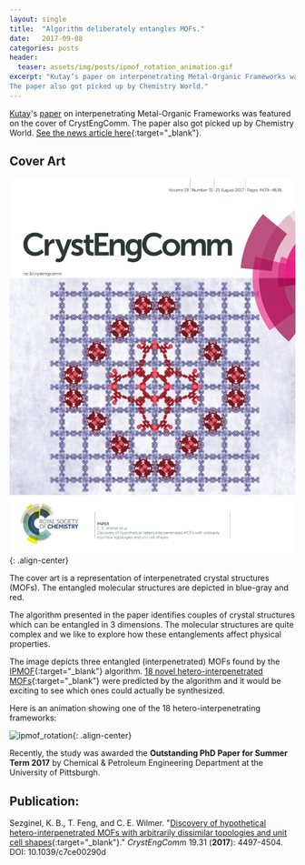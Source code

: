 ```yaml
---
layout: single
title:  "Algorithm deliberately entangles MOFs."
date:   2017-09-08
categories: posts
header:
  teaser: assets/img/posts/ipmof_rotation_animation.gif
excerpt: "Kutay’s paper on interpenetrating Metal-Organic Frameworks was featured on the cover of CrystEngComm.
The paper also got picked up by Chemistry World."
---
```

[Kutay](https://kbsezginel.github.io/)'s [paper](#publication) on interpenetrating Metal-Organic Frameworks was featured on the cover of CrystEngComm. The paper also got picked up by Chemistry World. [See the news article here](https://www.chemistryworld.com/news/algorithm-deliberately-entangles-mofs/3007817.article){:target="_blank"}.

Cover Art
---------
![ipmof_cover](/assets/img/posts/ipmof_cover.png){: .align-center}

The cover art is a representation of interpenetrated crystal structures (MOFs).
The entangled molecular structures are depicted in blue-gray and red.

The algorithm presented in the paper identifies couples of crystal structures which can be entangled in 3 dimensions.
The molecular structures are quite complex and we like to explore how these entanglements affect physical properties.

The image depicts three entangled (interpenetrated) MOFs found by the [IPMOF](https://github.com/kbsezginel/ipmof){:target="_blank"} algorithm.
[18 novel hetero-interpenetrated MOFs](https://github.com/kbsezginel/IPMOF-candidates){:target="_blank"} were predicted by the algorithm and it would be exciting to see which ones could actually be synthesized.

Here is an animation showing one of the 18 hetero-interpenetrating frameworks:

![ipmof_rotation](/assets/img/posts/ipmof_rotation_animation.gif){: .align-center}

Recently, the study was awarded the **Outstanding PhD Paper for Summer Term 2017** by Chemical & Petroleum Engineering
Department at the University of Pittsburgh.

Publication:
------------
Sezginel, K. B., T. Feng, and C. E. Wilmer. "[Discovery of hypothetical hetero-interpenetrated MOFs with arbitrarily dissimilar topologies and unit cell shapes](http://pubs.rsc.org/en/content/articlelanding/2017/ce/c7ce00290d){:target="_blank"}." *CrystEngComm* 19.31 (**2017**): 4497-4504. DOI: 10.1039/c7ce00290d
